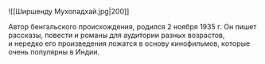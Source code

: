 ![[Ширшенду Мухопадхай.jpg|200]]

Автор бенгальского происхождения, родился 2 ноября 1935 г. Он пишет рассказы, повести и романы для аудитории разных возрастов, и нередко его произведения ложатся в основу кинофильмов, которые очень популярны в Индии.